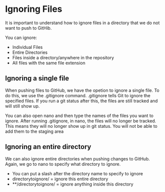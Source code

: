 # Ignoring Files 

It is important to understand how to ignore files in a directory that we do not want to push to GitHib.

 You can ignore:
 - Individual Files
 - Entire Directories 
 - Files inside a directory/anywhere in the repository 
 - All files with the same file extension 

## Ignoring a single file
When pushing files to GitHub, we have the opetion to ignore a single file.
To do this, we use the .gitignore command. 
.gitignore tells Git to ignore the specified files.
If you run a git status after this, the files are still tracked and will still show up. 

You can also open nano and then type the names of the files you want to ignore. 
After running .gitignore, in nano, the files will no longer be tracked.
This means they will no longer show up in git status. 
You will not be able to add them to the staging area 

## Ignoring an entire directory 
We can also ignore entire directories when pushing changes to GitHub. 
Again, we go to nano to specify what directory to ignore. 
 - You can put a slash after the directory name to specify to ignore
 - directorytoignore/  = ignore this entire directory 
 - **/directorytoignore/  = ignore anything inside this directory 
